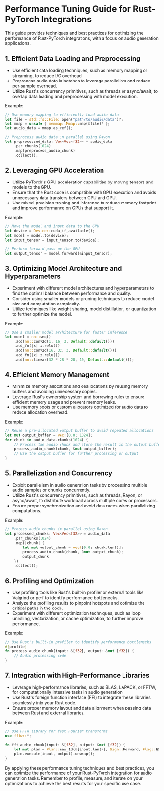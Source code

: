 # Performance Tuning Guide for Rust-PyTorch Integrations

This guide provides techniques and best practices for optimizing the performance of Rust-PyTorch integrations, with a focus on audio generation applications.

## 1. Efficient Data Loading and Preprocessing

- Use efficient data loading techniques, such as memory mapping or streaming, to reduce I/O overhead.
- Preprocess audio data in batches to leverage parallelism and reduce per-sample overhead.
- Utilize Rust's concurrency primitives, such as threads or async/await, to overlap data loading and preprocessing with model execution.

Example:
```rust
// Use memory mapping to efficiently load audio data
let file = std::fs::File::open("path/to/audio/data")?;
let mmap = unsafe { memmap::Mmap::map(&file)? };
let audio_data = mmap.as_ref();

// Preprocess audio data in parallel using Rayon
let preprocessed_data: Vec<Vec<f32>> = audio_data
    .par_chunks(1024)
    .map(preprocess_audio_chunk)
    .collect();
```

## 2. Leveraging GPU Acceleration

- Utilize PyTorch's GPU acceleration capabilities by moving tensors and models to the GPU.
- Ensure that the Rust code is compatible with GPU execution and avoids unnecessary data transfers between CPU and GPU.
- Use mixed-precision training and inference to reduce memory footprint and improve performance on GPUs that support it.

Example:
```rust
// Move the model and input data to the GPU
let device = Device::cuda_if_available();
let model = model.to(device);
let input_tensor = input_tensor.to(device);

// Perform forward pass on the GPU
let output_tensor = model.forward(&input_tensor);
```

## 3. Optimizing Model Architecture and Hyperparameters

- Experiment with different model architectures and hyperparameters to find the optimal balance between performance and quality.
- Consider using smaller models or pruning techniques to reduce model size and computation complexity.
- Utilize techniques like weight sharing, model distillation, or quantization to further optimize the model.

Example:
```rust
// Use a smaller model architecture for faster inference
let model = nn::seq()
    .add(nn::conv2d(1, 16, 3, Default::default()))
    .add_fn(|x| x.relu())
    .add(nn::conv2d(16, 32, 3, Default::default()))
    .add_fn(|x| x.relu())
    .add(nn::linear(32 * 28 * 28, 10, Default::default()));
```

## 4. Efficient Memory Management

- Minimize memory allocations and deallocations by reusing memory buffers and avoiding unnecessary copies.
- Leverage Rust's ownership system and borrowing rules to ensure efficient memory usage and prevent memory leaks.
- Use memory pools or custom allocators optimized for audio data to reduce allocation overhead.

Example:
```rust
// Reuse a pre-allocated output buffer to avoid repeated allocations
let mut output_buffer = vec![0.0; 1024];
for chunk in audio_data.chunks(1024) {
    // Process the audio chunk and store the result in the output buffer
    process_audio_chunk(chunk, &mut output_buffer);
    // Use the output buffer for further processing or output
}
```

## 5. Parallelization and Concurrency

- Exploit parallelism in audio generation tasks by processing multiple audio samples or chunks concurrently.
- Utilize Rust's concurrency primitives, such as threads, Rayon, or async/await, to distribute workload across multiple cores or processors.
- Ensure proper synchronization and avoid data races when parallelizing computations.

Example:
```rust
// Process audio chunks in parallel using Rayon
let processed_chunks: Vec<Vec<f32>> = audio_data
    .par_chunks(1024)
    .map(|chunk| {
        let mut output_chunk = vec![0.0; chunk.len()];
        process_audio_chunk(chunk, &mut output_chunk);
        output_chunk
    })
    .collect();
```

## 6. Profiling and Optimization

- Use profiling tools like Rust's built-in profiler or external tools like Valgrind or perf to identify performance bottlenecks.
- Analyze the profiling results to pinpoint hotspots and optimize the critical paths in the code.
- Experiment with different optimization techniques, such as loop unrolling, vectorization, or cache optimization, to further improve performance.

Example:
```rust
// Use Rust's built-in profiler to identify performance bottlenecks
#[profile]
fn process_audio_chunk(input: &[f32], output: &mut [f32]) {
    // Audio processing code
}
```

## 7. Integration with High-Performance Libraries

- Leverage high-performance libraries, such as BLAS, LAPACK, or FFTW, for computationally intensive tasks in audio generation.
- Use Rust's foreign function interface (FFI) to integrate these libraries seamlessly into your Rust code.
- Ensure proper memory layout and data alignment when passing data between Rust and external libraries.

Example:
```rust
// Use FFTW library for fast Fourier transforms
use fftw::*;

fn fft_audio_chunk(input: &[f32], output: &mut [f32]) {
    let mut plan = Plan::new_1d(&[input.len()], Sign::Forward, Flag::ESTIMATE).unwrap();
    plan.execute(input, output).unwrap();
}
```

By applying these performance tuning techniques and best practices, you can optimize the performance of your Rust-PyTorch integration for audio generation tasks. Remember to profile, measure, and iterate on your optimizations to achieve the best results for your specific use case.
